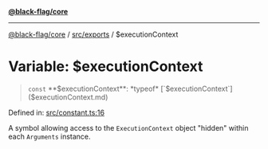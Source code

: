 [**@black-flag/core**](../../../README.md)

***

[@black-flag/core](../../../README.md) / [src/exports](../README.md) / $executionContext

# Variable: $executionContext

> `const` **$executionContext**: *typeof* [`$executionContext`]($executionContext.md)

Defined in: [src/constant.ts:16](https://github.com/Xunnamius/black-flag/blob/40d21584fb01de3f46f2fedf60011594304c55d4/src/constant.ts#L16)

A symbol allowing access to the `ExecutionContext` object "hidden" within
each `Arguments` instance.

